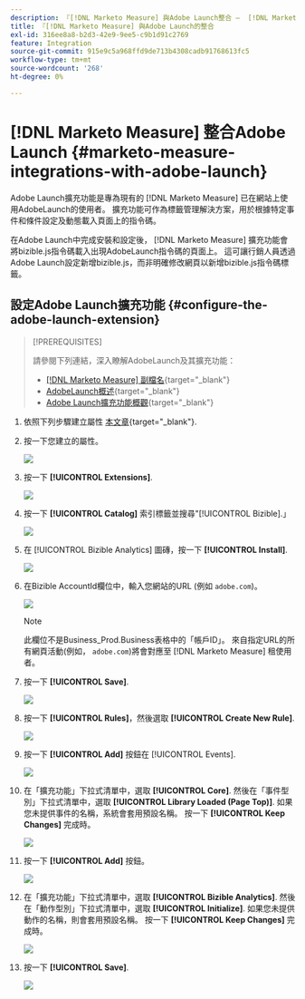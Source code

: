 ```yaml
---
description: 『[!DNL Marketo Measure] 與Adobe Launch整合 —  [!DNL Marketo Measure]『
title: 『[!DNL Marketo Measure] 與Adobe Launch的整合
exl-id: 316ee8a8-b2d3-42e9-9ee5-c9b1d91c2769
feature: Integration
source-git-commit: 915e9c5a968ffd9de713b4308cadb91768613fc5
workflow-type: tm+mt
source-wordcount: '268'
ht-degree: 0%

---
```


# [!DNL Marketo Measure] 整合Adobe Launch {#marketo-measure-integrations-with-adobe-launch}

Adobe Launch擴充功能是專為現有的 [!DNL Marketo Measure] 已在網站上使用AdobeLaunch的使用者。 擴充功能可作為標籤管理解決方案，用於根據特定事件和條件設定及動態載入頁面上的指令碼。

在Adobe Launch中完成安裝和設定後， [!DNL Marketo Measure] 擴充功能會將bizible.js指令碼載入出現AdobeLaunch指令碼的頁面上。 這可讓行銷人員透過Adobe Launch設定新增bizible.js，而非明確修改網頁以新增bizible.js指令碼標籤。

## 設定Adobe Launch擴充功能 {#configure-the-adobe-launch-extension}

>[!PREREQUISITES]
>
>請參閱下列連結，深入瞭解AdobeLaunch及其擴充功能：
>
>* [[!DNL Marketo Measure] 副檔名](https://experienceleague.adobe.com/docs/experience-platform/destinations/catalog/email/bizible.html#catalog){target="_blank"}
>* [AdobeLaunch概述](https://experienceleague.adobe.com/docs/platform-learn/implement-in-websites/overview.html){target="_blank"}
>* [Adobe Launch擴充功能概觀](https://experienceleague.adobe.com/docs/experience-platform/tags/extension-dev/overview.html){target="_blank"}

1. 依照下列步驟建立屬性 [本文章](https://experienceleague.adobe.com/docs/platform-learn/implement-in-websites/configure-tags/create-a-property.html#go-to-the-data-collection-interface){target="_blank"}.

1. 按一下您建立的屬性。

   ![](assets/marketo-measure-integrations-with-adobe-launch-1.png)

1. 按一下 **[!UICONTROL Extensions]**.

   ![](assets/marketo-measure-integrations-with-adobe-launch-2.png)

1. 按一下 **[!UICONTROL Catalog]** 索引標籤並搜尋&quot;[!UICONTROL Bizible].」

   ![](assets/marketo-measure-integrations-with-adobe-launch-3.png)

1. 在 [!UICONTROL Bizible Analytics] 圖磚，按一下 **[!UICONTROL Install]**.

   ![](assets/marketo-measure-integrations-with-adobe-launch-4.png)

1. 在Bizible AccountId欄位中，輸入您網站的URL (例如 `adobe.com`)。

   ![](assets/marketo-measure-integrations-with-adobe-launch-5.png)

   >[!NOTE]
   >
   >此欄位不是Business_Prod.Business表格中的「帳戶ID」。 來自指定URL的所有網頁活動(例如， `adobe.com`)將會對應至 [!DNL Marketo Measure] 租使用者。

1. 按一下 **[!UICONTROL Save]**.

   ![](assets/marketo-measure-integrations-with-adobe-launch-6.png)

1. 按一下 **[!UICONTROL Rules]**，然後選取 **[!UICONTROL Create New Rule]**.

   ![](assets/marketo-measure-integrations-with-adobe-launch-7.png)

1. 按一下 **[!UICONTROL Add]** 按鈕在 [!UICONTROL Events].

   ![](assets/marketo-measure-integrations-with-adobe-launch-8.png)

1. 在「擴充功能」下拉式清單中，選取 **[!UICONTROL Core]**. 然後在「事件型別」下拉式清單中，選取 **[!UICONTROL Library Loaded (Page Top)]**. 如果您未提供事件的名稱，系統會套用預設名稱。 按一下 **[!UICONTROL Keep Changes]** 完成時。

   ![](assets/marketo-measure-integrations-with-adobe-launch-9.png)

1. 按一下 **[!UICONTROL Add]** 按鈕。

   ![](assets/marketo-measure-integrations-with-adobe-launch-10.png)

1. 在「擴充功能」下拉式清單中，選取 **[!UICONTROL Bizible Analytics]**. 然後在「動作型別」下拉式清單中，選取 **[!UICONTROL Initialize]**. 如果您未提供動作的名稱，則會套用預設名稱。 按一下 **[!UICONTROL Keep Changes]** 完成時。

   ![](assets/marketo-measure-integrations-with-adobe-launch-11.png)

1. 按一下 **[!UICONTROL Save]**.

   ![](assets/marketo-measure-integrations-with-adobe-launch-12.png)
